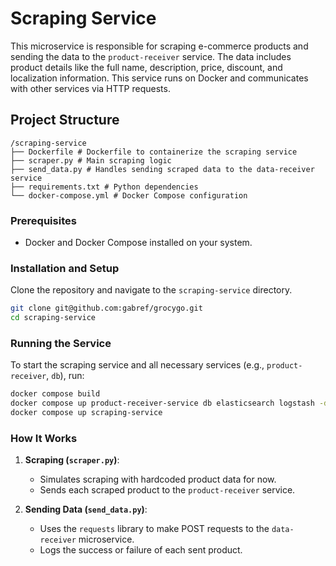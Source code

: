 # Scraping Service

This microservice is responsible for scraping e-commerce products and sending the data to the `product-receiver` service. The data includes product details like the full name, description, price, discount, and localization information. This service runs on Docker and communicates with other services via HTTP requests.

## Project Structure

```plaintext
/scraping-service 
├── Dockerfile # Dockerfile to containerize the scraping service 
├── scraper.py # Main scraping logic 
├── send_data.py # Handles sending scraped data to the data-receiver service 
├── requirements.txt # Python dependencies 
└── docker-compose.yml # Docker Compose configuration
```

### Prerequisites

- Docker and Docker Compose installed on your system.

### Installation and Setup

Clone the repository and navigate to the `scraping-service` directory.

```bash
git clone git@github.com:gabref/grocygo.git
cd scraping-service
```

### Running the Service

To start the scraping service and all necessary services (e.g., `product-receiver`, `db`), run:

```bash
docker compose build
docker compose up product-receiver-service db elasticsearch logstash -d
docker compose up scraping-service
```

### How It Works

1. **Scraping (`scraper.py`)**:
   - Simulates scraping with hardcoded product data for now.
   - Sends each scraped product to the `product-receiver` service.

2. **Sending Data (`send_data.py`)**:
   - Uses the `requests` library to make POST requests to the `data-receiver` microservice.
   - Logs the success or failure of each sent product.


